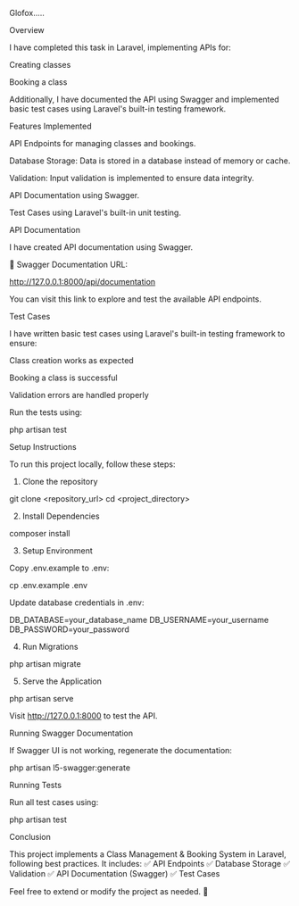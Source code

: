 

Glofox.....

Overview

I have completed this task in Laravel, implementing APIs for:

Creating classes

Booking a class

Additionally, I have documented the API using Swagger and implemented basic test cases using Laravel's built-in testing framework.

Features Implemented

API Endpoints for managing classes and bookings.

Database Storage: Data is stored in a database instead of memory or cache.

Validation: Input validation is implemented to ensure data integrity.

API Documentation using Swagger.

Test Cases using Laravel's built-in unit testing.

API Documentation

I have created API documentation using Swagger.

📄 Swagger Documentation URL:

http://127.0.0.1:8000/api/documentation

You can visit this link to explore and test the available API endpoints.

Test Cases

I have written basic test cases using Laravel's built-in testing framework to ensure:

Class creation works as expected

Booking a class is successful

Validation errors are handled properly

Run the tests using:

php artisan test

Setup Instructions

To run this project locally, follow these steps:

1. Clone the repository

git clone <repository_url>
cd <project_directory>

2. Install Dependencies

composer install

3. Setup Environment

Copy .env.example to .env:

cp .env.example .env

Update database credentials in .env:

DB_DATABASE=your_database_name
DB_USERNAME=your_username
DB_PASSWORD=your_password

4. Run Migrations

php artisan migrate

5. Serve the Application

php artisan serve

Visit http://127.0.0.1:8000 to test the API.

Running Swagger Documentation

If Swagger UI is not working, regenerate the documentation:

php artisan l5-swagger:generate

Running Tests

Run all test cases using:

php artisan test

Conclusion

This project implements a Class Management & Booking System in Laravel, following best practices. It includes:
✅ API Endpoints
✅ Database Storage
✅ Validation
✅ API Documentation (Swagger)
✅ Test Cases

Feel free to extend or modify the project as needed. 🚀
